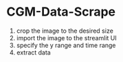 # CGM-Data-Scrape

1. crop the image to the desired size
2. import the image to the streamlit UI
3. specify the y range and time range
4. extract data